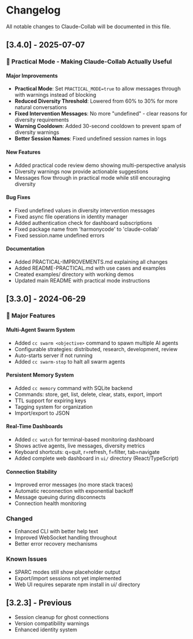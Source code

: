 # Changelog

All notable changes to Claude-Collab will be documented in this file.

## [3.4.0] - 2025-07-07

### 🎯 Practical Mode - Making Claude-Collab Actually Useful

#### Major Improvements
- **Practical Mode**: Set `PRACTICAL_MODE=true` to allow messages through with warnings instead of blocking
- **Reduced Diversity Threshold**: Lowered from 60% to 30% for more natural conversations
- **Fixed Intervention Messages**: No more "undefined" - clear reasons for diversity requirements
- **Warning Cooldown**: Added 30-second cooldown to prevent spam of diversity warnings
- **Better Session Names**: Fixed undefined session names in logs

#### New Features
- Added practical code review demo showing multi-perspective analysis
- Diversity warnings now provide actionable suggestions
- Messages flow through in practical mode while still encouraging diversity

#### Bug Fixes
- Fixed undefined values in diversity intervention messages
- Fixed async file operations in identity manager  
- Added authentication check for dashboard subscriptions
- Fixed package name from 'harmonycode' to 'claude-collab'
- Fixed session.name undefined errors

#### Documentation
- Added PRACTICAL-IMPROVEMENTS.md explaining all changes
- Added README-PRACTICAL.md with use cases and examples
- Created examples/ directory with working demos
- Updated main README with practical mode instructions

## [3.3.0] - 2024-06-29

### 🎉 Major Features

#### Multi-Agent Swarm System
- Added `cc swarm <objective>` command to spawn multiple AI agents
- Configurable strategies: distributed, research, development, review
- Auto-starts server if not running
- Added `cc swarm-stop` to halt all swarm agents

#### Persistent Memory System  
- Added `cc memory` command with SQLite backend
- Commands: store, get, list, delete, clear, stats, export, import
- TTL support for expiring keys
- Tagging system for organization
- Import/export to JSON

#### Real-Time Dashboards
- Added `cc watch` for terminal-based monitoring dashboard
- Shows active agents, live messages, diversity metrics
- Keyboard shortcuts: q=quit, r=refresh, f=filter, tab=navigate
- Added complete web dashboard in `ui/` directory (React/TypeScript)

#### Connection Stability
- Improved error messages (no more stack traces)
- Automatic reconnection with exponential backoff
- Message queuing during disconnects
- Connection health monitoring

### Changed
- Enhanced CLI with better help text
- Improved WebSocket handling throughout
- Better error recovery mechanisms

### Known Issues
- SPARC modes still show placeholder output
- Export/import sessions not yet implemented
- Web UI requires separate npm install in ui/ directory

## [3.2.3] - Previous
- Session cleanup for ghost connections
- Version compatibility warnings
- Enhanced identity system